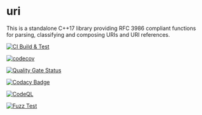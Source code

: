 # uri

This is a standalone C++17 library providing RFC 3986 compliant functions for parsing, classifying and composing URIs and URI references.

[![CI Build & Test](https://github.com/paulhuggett/uri/actions/workflows/ci.yaml/badge.svg)](https://github.com/paulhuggett/uri/actions/workflows/ci.yaml)

[![codecov](https://codecov.io/github/paulhuggett/uri/graph/badge.svg?token=4C9JUGYHV8)](https://codecov.io/github/paulhuggett/uri)

[![Quality Gate Status](https://sonarcloud.io/api/project_badges/measure?project=paulhuggett_uri&metric=alert_status)](https://sonarcloud.io/summary/new_code?id=paulhuggett_uri)

[![Codacy Badge](https://app.codacy.com/project/badge/Grade/d732855cc9374241930a491e9f565b44)](https://app.codacy.com/gh/paulhuggett/uri/dashboard?utm_source=gh&utm_medium=referral&utm_content=&utm_campaign=Badge_grade)

[![CodeQL](https://github.com/paulhuggett/uri/actions/workflows/codeql.yml/badge.svg)](https://github.com/paulhuggett/uri/actions/workflows/codeql.yml)

[![Fuzz Test](https://github.com/paulhuggett/uri/actions/workflows/fuzztest.yaml/badge.svg)](https://github.com/paulhuggett/uri/actions/workflows/fuzztest.yaml)
